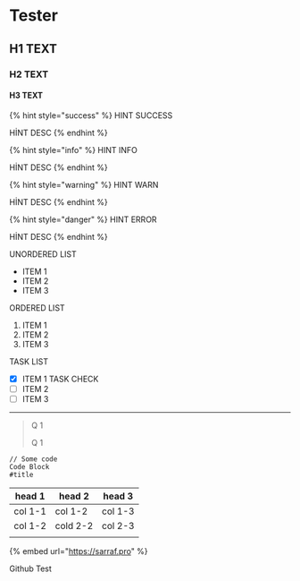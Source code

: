 # Tester

## H1 TEXT

### H2 TEXT

#### H3 TEXT

{% hint style="success" %}
&#x20;HINT SUCCESS

HİNT DESC
{% endhint %}

{% hint style="info" %}
&#x20;HINT INFO

HİNT DESC
{% endhint %}

{% hint style="warning" %}
&#x20;HINT WARN

HİNT DESC
{% endhint %}

{% hint style="danger" %}
&#x20;HINT ERROR

HİNT DESC
{% endhint %}

UNORDERED LIST

* ITEM 1
* ITEM 2
* ITEM 3

ORDERED LIST

1. ITEM 1
2. ITEM 2
3. ITEM 3

TASK LIST

* [x] ITEM 1 TASK CHECK
* [ ] ITEM 2
* [ ] ITEM 3

***

> Q 1
>
> Q 1

```markup
// Some code
Code Block
#title
```

| head 1  | head 2   | head 3  |
| ------- | -------- | ------- |
| col 1-1 | col 1-2  | col 1-3 |
| col 1-2 | cold 2-2 | col 2-3 |
|         |          |         |

{% embed url="https://sarraf.pro" %}

Github Test

